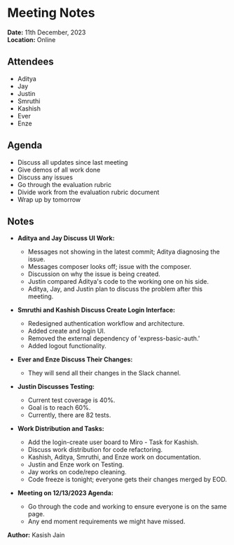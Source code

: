 # Meeting Notes

**Date:** 11th December, 2023  
**Location:** Online

## Attendees

- Aditya
- Jay
- Justin
- Smruthi
- Kashish
- Ever
- Enze

## Agenda

- Discuss all updates since last meeting
- Give demos of all work done
- Discuss any issues
- Go through the evaluation rubric
- Divide work from the evaluation rubric document
- Wrap up by tomorrow

## Notes

- **Aditya and Jay Discuss UI Work:**

  - Messages not showing in the latest commit; Aditya diagnosing the issue.
  - Messages composer looks off; issue with the composer.
  - Discussion on why the issue is being created.
  - Justin compared Aditya's code to the working one on his side.
  - Aditya, Jay, and Justin plan to discuss the problem after this meeting.

- **Smruthi and Kashish Discuss Create Login Interface:**

  - Redesigned authentication workflow and architecture.
  - Added create and login UI.
  - Removed the external dependency of 'express-basic-auth.'
  - Added logout functionality.

- **Ever and Enze Discuss Their Changes:**

  - They will send all their changes in the Slack channel.

- **Justin Discusses Testing:**

  - Current test coverage is 40%.
  - Goal is to reach 60%.
  - Currently, there are 82 tests.

- **Work Distribution and Tasks:**

  - Add the login-create user board to Miro - Task for Kashish.
  - Discuss work distribution for code refactoring.
  - Kashish, Aditya, Smruthi, and Enze work on documentation.
  - Justin and Enze work on Testing.
  - Jay works on code/repo cleaning.
  - Code freeze is tonight; everyone gets their changes merged by EOD.

- **Meeting on 12/13/2023 Agenda:**

  - Go through the code and working to ensure everyone is on the same page.
  - Any end moment requirements we might have missed.

**Author:** Kasish Jain
